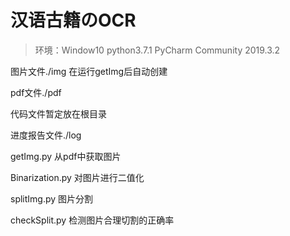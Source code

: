 # 汉语古籍のOCR

> 环境：Window10	python3.7.1	PyCharm Community 2019.3.2

图片文件./img 在运行getImg后自动创建

pdf文件./pdf

代码文件暂定放在根目录

进度报告文件./log



getImg.py	从pdf中获取图片

Binarization.py	对图片进行二值化

splitImg.py 	图片分割

checkSplit.py	检测图片合理切割的正确率
